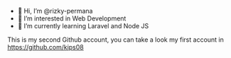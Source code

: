 - 👋 Hi, I’m @rizky-permana
- 👀 I’m interested in Web Development
- 🌱 I’m currently learning Laravel and Node JS

This is my second Github account, you can take a look my first account in https://github.com/kips08


<!---
rizky-permana/rizky-permana is a ✨ special ✨ repository because its `README.md` (this file) appears on your GitHub profile.
You can click the Preview link to take a look at your changes.
--->
